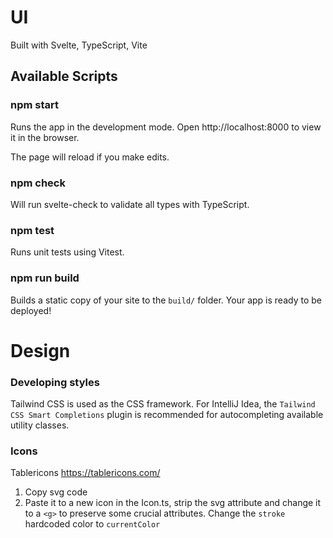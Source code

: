 # UI

Built with Svelte, TypeScript, Vite

## Available Scripts

### npm start

Runs the app in the development mode.
Open http://localhost:8000 to view it in the browser.

The page will reload if you make edits.

### npm check

Will run svelte-check to validate all types with TypeScript.

### npm test

Runs unit tests using Vitest.

### npm run build

Builds a static copy of your site to the `build/` folder.
Your app is ready to be deployed!

# Design

### Developing styles
Tailwind CSS is used as the CSS framework. For IntelliJ Idea, the `Tailwind CSS Smart Completions` plugin is recommended for autocompleting available utility classes.

### Icons
Tablericons
https://tablericons.com/

1. Copy svg code
2. Paste it to a new icon in the Icon.ts, strip the svg attribute and change it to a `<g>` to preserve some crucial attributes. Change the `stroke` hardcoded color to `currentColor`
